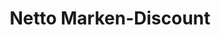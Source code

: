 ---
title: "Netto Marken-Discount"
url: /rieschweiler-muehlbach/netto-marken-discount/
shop: Supermarkt
---